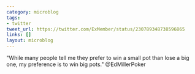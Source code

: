 ```yaml
---
category: microblog
tags:
- twitter
tweet_url: https://twitter.com/ExMember/status/230789348738596865
links: []
layout: microblog
---
```

"While many people tell me they prefer to win a small pot than lose a big one, my preference is to win big pots." @EdMillerPoker
